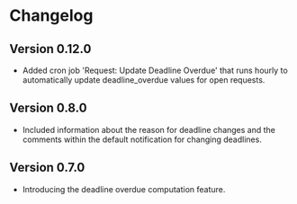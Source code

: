 # Changelog

## Version 0.12.0

- Added cron job 'Request: Update Deadline Overdue' that runs hourly to automatically update deadline_overdue values for open requests.

## Version 0.8.0

- Included information about the reason for deadline changes and the comments within the default notification for changing deadlines.

## Version 0.7.0

- Introducing the deadline overdue computation feature.


